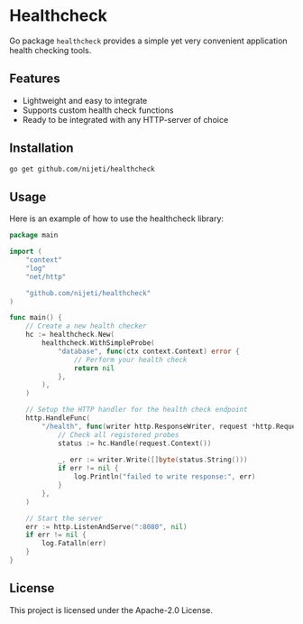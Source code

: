 # Healthcheck

Go package `healthcheck` provides a simple yet very convenient application health checking tools.

## Features

- Lightweight and easy to integrate
- Supports custom health check functions
- Ready to be integrated with any HTTP-server of choice

## Installation

```sh
go get github.com/nijeti/healthcheck
```

## Usage

Here is an example of how to use the healthcheck library:

```go
package main

import (
	"context"
	"log"
	"net/http"

	"github.com/nijeti/healthcheck"
)

func main() {
	// Create a new health checker
	hc := healthcheck.New(
		healthcheck.WithSimpleProbe(
			"database", func(ctx context.Context) error {
				// Perform your health check
				return nil
			},
		),
	)

	// Setup the HTTP handler for the health check endpoint
	http.HandleFunc(
		"/health", func(writer http.ResponseWriter, request *http.Request) {
			// Check all registered probes
			status := hc.Handle(request.Context())
			
			_, err := writer.Write([]byte(status.String()))
			if err != nil {
				log.Println("failed to write response:", err)
			}
		},
	)

	// Start the server
	err := http.ListenAndServe(":8080", nil)
	if err != nil {
		log.Fatalln(err)
	}
}
```

## License

This project is licensed under the Apache-2.0 License.